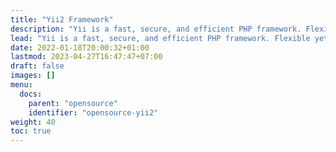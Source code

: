 ```yaml
---
title: "Yii2 Framework"
description: "Yii is a fast, secure, and efficient PHP framework. Flexible yet pragmatic. Works right out of the box. Has reasonable defaults."
lead: "Yii is a fast, secure, and efficient PHP framework. Flexible yet pragmatic. Works right out of the box. Has reasonable defaults."
date: 2022-01-18T20:00:32+01:00
lastmod: 2023-04-27T16:47:47+07:00
draft: false
images: []
menu:
  docs:
    parent: "opensource"
    identifier: "opensource-yii2"
weight: 40
toc: true
---
```

